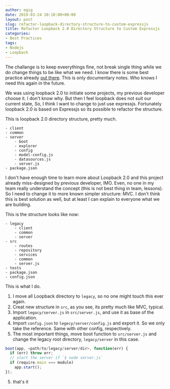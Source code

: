 ```yaml
---
author: egig
date: 2019-03-24 10:10:00+00:00
layout: post
slug: refactor-loopback-directory-structure-to-custom-expressjs
title: Refactor Loopback 2.0 Directory Structure to Custom Expressjs
categories:
- Best Practices
tags:
- Nodejs
- Loopback
---
```


The challange is to keep eveerythings fine, not break single thing while we do change things to be like what we need. I know there is some best practice already [out there](https://github.com/i0natan/nodebestpractices). This is only documentary notes. Who knows I need this again in the future.

We was using loopback 2.0 to initiate some projects, my previous developer choose it. I don't know why. But then I feel loopback does not suit our current state, So, I think I want to change  to just use expressjs. Fortunately loopback 2.0 is based on Expressjs so its possible to refactor the structure.<!-- more -->

This is loopback 2.0 directory structure, pretty much.

```shell
- client
- common
- server
	- boot
	- explorer
	- config
	- model-config.js
	- datasources.js
	- server.js
- package.json
```


I don't have enough time to learn more about Loopback 2.0 and this project already miss-designed by previous developer, IMO. Even, no one in my team really understand the concept (this is not best thing in team, lessons). So I need to change it to more known simpler structure: MVC. I don't think this is best solution as well, but at least I can explain to everyone what we are building.


This is the structure looks like now:

```
- legacy
	- client
	- common
	- server
- src
	- routes
	- repository
	- services
	- common
	- server.js
- tests
- package.json
- config.json
```


This is what I do.
1. I move all Loopback directory to `legacy`, so no one might touch this ever again.
2. Creat new structure in `src`, as you see, its pretty much like MVC, typical.
3. Import `legacy/server.js` in  `src/server.js`, and use it as base of the application.
4. Import `config.json` to `legecy/server/config.js` and export it. So we only take the reference. Same with other config, respectively.
4. The most important things, move boot function to `src/server.js` and change the legacy root directory, `legacy/server` in this case.


```js
boot(app, <path/to/legacy/server/dir>, function(err) {
  if (err) throw err;
  // start the server if `$ node server.js`
  if (require.main === module)
    app.start();
});
```

5. that's it

